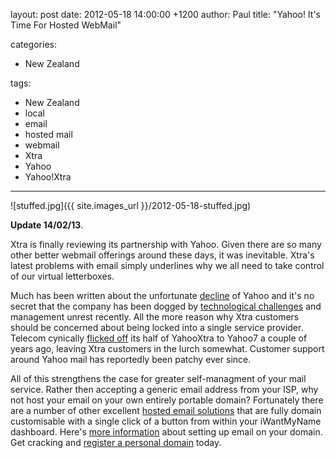 layout: post
date: 2012-05-18 14:00:00 +1200
author: Paul
title: "Yahoo! It's Time For Hosted WebMail"

categories:
  - New Zealand

tags:
  - New Zealand
  - local
  - email
  - hosted mail
  - webmail
  - Xtra
  - Yahoo
  - Yahoo!Xtra

----

![stuffed.jpg]({{ site.images_url }}/2012-05-18-stuffed.jpg)

**Update 14/02/13**.

 Xtra is finally reviewing its partnership with Yahoo. Given there are so many other better webmail offerings around these days, it was inevitable. Xtra's latest problems with email simply underlines why we all need to take control of our virtual letterboxes. 

Much has been written about the unfortunate [decline](http://techcrunch.com/2010/11/11/yahoo-decline/) of Yahoo and it's no secret that the company has been dogged by [technological challenges](http://archived.link/http://www.iitp.org.nz/newsletter/article/) and management unrest recently. All the more reason why Xtra customers should be concerned about being locked into a single service provider. Telecom cynically [flicked off](http://www.stuff.co.nz/business/industries/4894091/Telecom-sells-YahooXtra-share) its half of YahooXtra to Yahoo7 a couple of years ago, leaving Xtra customers in the lurch somewhat. Customer support around Yahoo mail has reportedly been patchy ever since.

All of this strengthens the case for greater self-managment of your mail service. Rather then accepting a generic email address from your ISP, why not host your email on your own entirely portable domain? Fortunately there are a number of other excellent [hosted email solutions](https://iwantmyname.co.nz/services/email-hosting/) that are fully domain customisable with a single click of a button from within your iWantMyName dashboard. Here's [more information](http://help.iwantmyname.com/customer/portal/articles/233925-how-can-i-set-up-email-with-my-own-domain-) about setting up email on your domain. Get cracking and [register a personal domain](https://iwantmyname.co.nz/) today.
